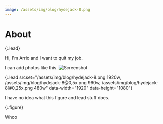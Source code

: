```yaml
---
image: /assets/img/blog/hydejack-8.png
---
```


# About

{:.lead}



Hi, I'm Arrio and I want to quit my job.

I can add photos like this.
![Screenshot](assets/img/blog/hydejack-8.png)

{:.lead srcset="/assets/img/blog/hydejack-8.png 1920w, /assets/img/blog/hydejack-8@0,5x.png 960w, /assets/img/blog/hydejack-8@0,25x.png 480w" data-width="1920" data-height="1080"}

I have no idea what this figure and lead stuff does.

{:.figure}



Whoo
